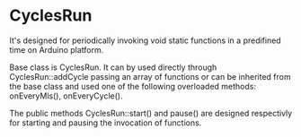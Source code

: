 # CyclesRun
It's designed for periodically invoking void static functions in a predifined time on Arduino platform.

Base class is CyclesRun. It can by used directly through CyclesRun::addCycle passing an array of functions or can be inherited from the base class and used one of the following overloaded methods: onEveryMls(), onEveryCycle().

The public methods CyclesRun::start() and pause() are designed respectivly for starting and pausing the invocation of functions.
